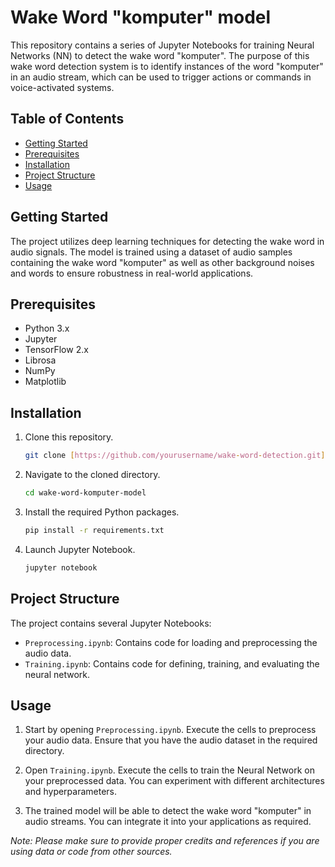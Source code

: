 # Wake Word  "komputer" model

This repository contains a series of Jupyter Notebooks for training Neural Networks (NN) to detect the wake word "komputer". The purpose of this wake word detection system is to identify instances of the word "komputer" in an audio stream, which can be used to trigger actions or commands in voice-activated systems.

## Table of Contents

- [Getting Started](#getting-started)
- [Prerequisites](#prerequisites)
- [Installation](#installation)
- [Project Structure](#project-structure)
- [Usage](#usage)

## Getting Started

The project utilizes deep learning techniques for detecting the wake word in audio signals. The model is trained using a dataset of audio samples containing the wake word "komputer" as well as other background noises and words to ensure robustness in real-world applications.

## Prerequisites

- Python 3.x
- Jupyter
- TensorFlow 2.x
- Librosa
- NumPy
- Matplotlib

## Installation

1. Clone this repository.

    ```sh
    git clone [https://github.com/yourusername/wake-word-detection.git](https://github.com/chwalap/wake-word-komputer-model.git)
    ```

2. Navigate to the cloned directory.

    ```sh
    cd wake-word-komputer-model
    ```

3. Install the required Python packages.

    ```sh
    pip install -r requirements.txt
    ```

4. Launch Jupyter Notebook.

    ```sh
    jupyter notebook
    ```

## Project Structure

The project contains several Jupyter Notebooks:

- `Preprocessing.ipynb`: Contains code for loading and preprocessing the audio data.
- `Training.ipynb`: Contains code for defining, training, and evaluating the neural network.

## Usage

1. Start by opening `Preprocessing.ipynb`. Execute the cells to preprocess your audio data. Ensure that you have the audio dataset in the required directory.

2. Open `Training.ipynb`. Execute the cells to train the Neural Network on your preprocessed data. You can experiment with different architectures and hyperparameters.

3. The trained model will be able to detect the wake word "komputer" in audio streams. You can integrate it into your applications as required.


*Note: Please make sure to provide proper credits and references if you are using data or code from other sources.*
